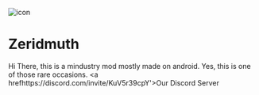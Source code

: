 ![icon](https://github.com/XtarsAgency/Zeridmuth/blob/main/icon.png)
# Zeridmuth
Hi There, this is a mindustry mod mostly made on android. Yes, this is one of those rare occasions.
<a hrefhttps://discord.com/invite/KuV5r39cpY'>Our Discord Server</a>

